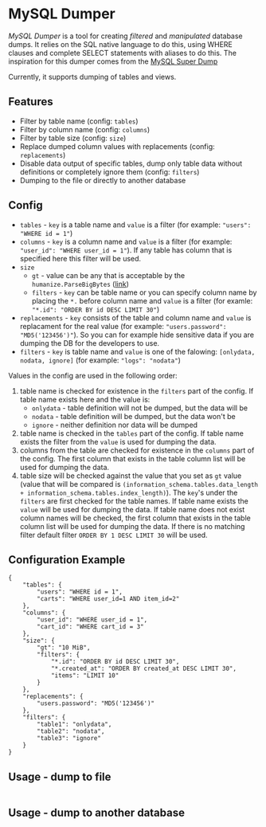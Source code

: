# MySQL Dumper

*MySQL Dumper* is a tool for creating *filtered* and *manipulated* database dumps. It relies on the SQL native language to do this, using WHERE clauses and complete SELECT statements with aliases to do this.
The inspiration for this dumper comes from the [MySQL Super Dump](https://github.com/hgfischer/mysqlsuperdump)

Currently, it supports dumping of tables and views.


## Features

* Filter by table name (config: `tables`)
* Filter by column name (config: `columns`)
* Filter by table size (config: `size`)
* Replace dumped column values with replacements (config: `replacements`)
* Disable data output of specific tables, dump only table data without definitions or completely ignore them (config: `filters`)
* Dumping to the file or directly to another database

## Config
 - `tables` - `key` is a table name and `value` is a filter (for example: `"users": "WHERE id = 1"`)
 - `columns` - `key` is a column name and `value` is a filter (for example: `"user_id": "WHERE user_id = 1"`). If any table has column that is specified here this filter will be used.
 - `size`
   - `gt` - value can be any that is acceptable by the `humanize.ParseBigBytes` ([link](https://github.com/dustin/go-humanize/blob/master/bigbytes.go))
   - `filters` - `key` can be table name or you can specify column name by placing the `*.` before column name and `value` is a filter (for examle: `"*.id": "ORDER BY id DESC LIMIT 30"`)
 - `replacements` - `key` consists of the table and column name and `value` is replacament for the real value (for example: `"users.password": "MD5('123456')"`). So you can for example hide sensitive data if you are dumping the DB for the developers to use.
 - `filters` - `key` is table name and `value` is one of the falowing: `[onlydata, nodata, ignore]` (for example: `"logs": "nodata"`)

Values in the config are used in the following order:
1. table name is checked for existence in the `filters` part of the config. If table name exists here and the value is:
    - `onlydata` - table definition will not be dumped, but the data will be
    - `nodata` - table definition will be dumped, but the data won't be
    - `ignore` - neither definition nor data will be dumped
2. table name is checked in the `tables` part of the config. If table name exists the filter from the `value` is used for dumping the data.
3. columns from the table are checked for existence in the `columns` part of the config. The first column that exists in the table column list will be used for dumping the data.
4. table size will be checked against the value that you set as `gt` value (value that will be compared is `(information_schema.tables.data_length + information_schema.tables.index_length)`). The `key`'s under the `filters` are first checked for the table names. If table name exists the `value` will be used for dumping the data. If table name does not exist column names will be checked, the first column that exists in the table column list will be used for dumping the data. If there is no matching filter default filter `ORDER BY 1 DESC LIMIT 30` will be used.

## Configuration Example

```
{
    "tables": {
        "users": "WHERE id = 1",
        "carts": "WHERE user_id=1 AND item_id=2"
    },
    "columns": {
        "user_id": "WHERE user_id = 1",
        "cart_id": "WHERE cart_id = 3"
    },
    "size": {
		"gt": "10 MiB",
		"filters": {
            "*.id": "ORDER BY id DESC LIMIT 30",
            "*.created_at": "ORDER BY created_at DESC LIMIT 30",
			"items": "LIMIT 10"
		}
	},
	"replacements": {
        "users.password": "MD5('123456')"
    },
    "filters": {
        "table1": "onlydata",
		"table2": "nodata",
        "table3": "ignore"
    }
}
```

## Usage - dump to file
```

```

## Usage - dump to another database
```

```